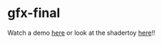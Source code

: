 # gfx-final

Watch a demo [here](https://www.youtube.com/watch?v=eYpEHPmd7PM) or look at the shadertoy [here](https://www.shadertoy.com/view/tdl3DN)!!
